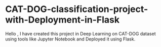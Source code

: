 # CAT-DOG-classification-project-with-Deployment-in-Flask

Hello ,
I have created this project in Deep Learning on CAT-DOG dataset using tools like Jupyter Notebook and Deployed it using Flask.
